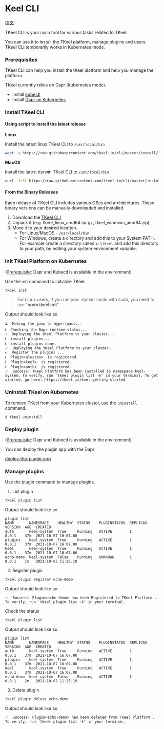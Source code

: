 # Keel CLI

[中文](README_zh.md)

TKeel CLI is your main tool for various tasks related to TKeel.

You can use it to install the TKeel platform, manage plugins and users. 
TKeel CLI temporarily works in Kubernetes mode.

### Prerequisites

TKeel CLI can help you install the tKeel platform and help you manage the platform.

TKeel currently relies on Dapr (Kubernetes mode).

* Install [kubectl](https://kubernetes.io/docs/tasks/tools/install-kubectl/)
* Install [Dapr on Kubernetes](https://docs.dapr.io/operations/hosting/kubernetes/kubernetes-deploy/)

### Install TKeel CLI

#### Using script to install the latest release

**Linux**

Install the latest linux TKeel CLI to `/usr/local/bin`

```bash
wget -q https://raw.githubusercontent.com/tkeel-io/cli/master/install/install.sh -O - | /bin/bash
```

**MacOS**

Install the latest darwin TKeel CLI to `/usr/local/bin`

```bash
curl -fsSL https://raw.githubusercontent.com/tkeel-io/cli/master/install/install.sh | /bin/bash
```

#### From the Binary Releases

Each release of TKeel CLI includes various OSes and architectures. These binary versions can be manually downloaded and installed.

1. Download the [TKeel CLI](https://github.com/tkeel-io/cli/releases)
2. Unpack it (e.g. tkeel_linux_amd64.tar.gz, tkeel_windows_amd64.zip)
3. Move it to your desired location.
   * For Linux/MacOS - `/usr/local/bin`
   * For Windows, create a directory and add this to your System PATH. For example create a directory called `c:\tkeel` and add this directory to your path, by editing your system environment variable.

### Init TKeel Platform on Kubernetes

([Prerequisite](#Prerequisites): Dapr and Kubectl is available in the environment)

Use the init command to initialize TKeel. 

```bash
tkeel init
```

> For Linux users, if you run your docker cmds with sudo, you need to use "**sudo tkeel init**"

Output should look like so:

```
⌛  Making the jump to hyperspace...
ℹ️  Checking the Dapr runtime status...
↑  Deploying the tKeel Platform to your cluster... 
ℹ️  install plugins...                                                        
ℹ️  install plugins done.                                                                                                        
✅  Deploying the tKeel Platform to your cluster...
↖  Register the plugins ... 
ℹ️  Plugin<plugins>  is registered.                                                                                          
ℹ️  Plugin<keel>  is registered.                                                                                                                        
ℹ️  Plugin<auth>  is registered.                                                                                                                        
✅  Success! TKeel Platform has been installed to namespace keel-system. To verify, run `tkeel plugin list -k' in your terminal. To get started, go here: https://tkeel.io/keel-getting-started
```

### Uninstall TKeel on Kubernetes

To remove TKeel from your Kubernetes cluster, use the `uninstall` command.

```
$ tkeel uninstall
```

### Deploy plugin

([Prerequisite](#Prerequisites): Dapr and Kubectl is available in the environment)

You can deploy the plugin app with the Dapr

[deploy-the-plugin-app](https://github.com/dapr/quickstarts/tree/v1.0.0/hello-kubernetes#step-3---deploy-the-nodejs-app-with-the-dapr-sidecar)


### Manage plugins

Use the plugin command to manage plugins.

1. List plugin

```bash
tkeel plugin list
```

Output should look like so:

```
plugin list              
NAME       NAMESPACE    HEALTHY  STATUS    PLUGINSTATUS  REPLICAS  VERSION  AGE  CREATED              
auth       keel-system  True     Running   ACTIVE        1         0.0.1    37m  2021-10-07 16:07.00  
plugins    keel-system  True     Running   ACTIVE        1         0.0.1    37m  2021-10-07 16:07.00  
keel       keel-system  True     Running   ACTIVE        1         0.0.1    37m  2021-10-07 16:07.00
echo-demo  keel-system  False    Running   UNKNOWN       1         0.0.1    1m   2021-10-05 11:25.19  
```


2. Register plugin

```bash
tkeel plugin register echo-demo
```

Output should look like so:

```
✅  Success! Plugin<echo-demo> has been Registered to TKeel Platform . To verify, run `tkeel plugin list -k' in your terminal.
```

Check the status

```bash
tkeel plugin list
```

Output should look like so:

```
plugin list              
NAME       NAMESPACE    HEALTHY  STATUS    PLUGINSTATUS  REPLICAS  VERSION  AGE  CREATED              
auth       keel-system  True     Running   ACTIVE        1         0.0.1    37m  2021-10-07 16:07.00  
plugins    keel-system  True     Running   ACTIVE        1         0.0.1    37m  2021-10-07 16:07.00  
keel       keel-system  True     Running   ACTIVE        1         0.0.1    37m  2021-10-07 16:07.00
echo-demo  keel-system  False    Running   ACTIVE        1         0.0.1    2m   2021-10-05 11:25.19  
```


3. Delete plugin

```bash
tkeel plugin delete echo-demo
```

Output should look like so:

```
✅  Success! Plugin<echo-demo> has been deleted from TKeel Platform . To verify, run `tkeel plugin list -k' in your terminal.
```
